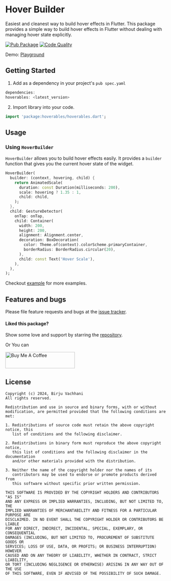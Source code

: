 # Hover Builder

Easiest and cleanest way to build hover effects in Flutter. This package provides a simple way to build hover effects
in Flutter without dealing with managing hover state explicitly.

[![Pub Package](https://img.shields.io/pub/v/hoverables.svg)](https://pub.dev/packages/hoverables) [![Code Quality](https://github.com/BirjuVachhani/hoverables/workflows/Code%20Quality/badge.svg?branch=main)](https://github.com/BirjuVachhani/hoverables/actions)

Demo: [Playground](https://hoverables.codemagic.app/)

## Getting Started

1. Add as a dependency in your project's `pub spec.yaml`

```dart
dependencies:
hoverables: <latest_version>
```
2. Import library into your code.

```dart
import 'package:hoverables/hoverables.dart';
```

## Usage

### Using `HoverBuilder`

`HoverBuilder` allows you to build hover effects easily. It provides a `builder` function that gives you the current
hover state of the widget.

```dart
HoverBuilder(
  builder: (context, hovering, child) {
    return AnimatedScale(
      duration: const Duration(milliseconds: 200),
      scale: hovering ? 1.35 : 1,
      child: child,
    );
  },
  child: GestureDetector(
    onTap: onTap,
    child: Container(
      width: 200,
      height: 200,
      alignment: Alignment.center,
      decoration: BoxDecoration(
        color: Theme.of(context).colorScheme.primaryContainer,
        borderRadius: BorderRadius.circular(20),
      ),
      child: const Text('Hover Scale'),
    ),
  ),
);
```

Checkout [example](/example/lib/main.dart) for more examples.

## Features and bugs

Please file feature requests and bugs at the [issue tracker][tracker].

[tracker]: https://github.com/BirjuVachhani/hoverables/issues
[docs]: https://pub.dev/documentation/hoverables/latest/

#### Liked this package?

Show some love and support by starring the [repository](https://github.com/birjuvachhani/hoverables).

Or You can

<a href="https://www.buymeacoffee.com/birjuvachhani" target="_blank"><img src="https://cdn.buymeacoffee.com/buttons/default-blue.png" alt="Buy Me A Coffee" style="height: 51px !important;width: 217px !important;" ></a>


## License

```
Copyright (c) 2024, Birju Vachhani
All rights reserved.

Redistribution and use in source and binary forms, with or without
modification, are permitted provided that the following conditions are met:

1. Redistributions of source code must retain the above copyright notice, this
   list of conditions and the following disclaimer.

2. Redistributions in binary form must reproduce the above copyright notice,
   this list of conditions and the following disclaimer in the documentation
   and/or other materials provided with the distribution.

3. Neither the name of the copyright holder nor the names of its
   contributors may be used to endorse or promote products derived from
   this software without specific prior written permission.

THIS SOFTWARE IS PROVIDED BY THE COPYRIGHT HOLDERS AND CONTRIBUTORS "AS IS"
AND ANY EXPRESS OR IMPLIED WARRANTIES, INCLUDING, BUT NOT LIMITED TO, THE
IMPLIED WARRANTIES OF MERCHANTABILITY AND FITNESS FOR A PARTICULAR PURPOSE ARE
DISCLAIMED. IN NO EVENT SHALL THE COPYRIGHT HOLDER OR CONTRIBUTORS BE LIABLE
FOR ANY DIRECT, INDIRECT, INCIDENTAL, SPECIAL, EXEMPLARY, OR CONSEQUENTIAL
DAMAGES (INCLUDING, BUT NOT LIMITED TO, PROCUREMENT OF SUBSTITUTE GOODS OR
SERVICES; LOSS OF USE, DATA, OR PROFITS; OR BUSINESS INTERRUPTION) HOWEVER
CAUSED AND ON ANY THEORY OF LIABILITY, WHETHER IN CONTRACT, STRICT LIABILITY,
OR TORT (INCLUDING NEGLIGENCE OR OTHERWISE) ARISING IN ANY WAY OUT OF THE USE
OF THIS SOFTWARE, EVEN IF ADVISED OF THE POSSIBILITY OF SUCH DAMAGE.
```
